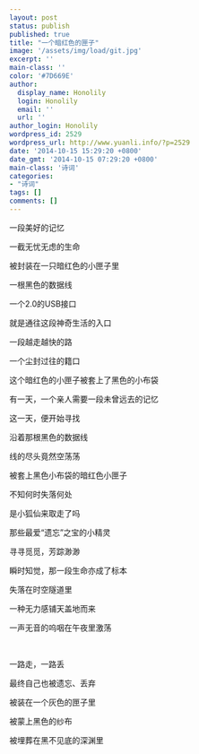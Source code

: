 ```yaml
---
layout: post
status: publish
published: true
title: "一个暗红色的匣子"
image: '/assets/img/load/git.jpg'
excerpt: ''
main-class: ''
color: '#7D669E'
author:
  display_name: Honolily
  login: Honolily
  email: ''
  url: ''
author_login: Honolily
wordpress_id: 2529
wordpress_url: http://www.yuanli.info/?p=2529
date: '2014-10-15 15:29:20 +0800'
date_gmt: '2014-10-15 07:29:20 +0800'
main-class: '诗词'
categories:
- "诗词"
tags: []
comments: []
---
```

一段美好的记忆

一截无忧无虑的生命

被封装在一只暗红色的小匣子里

一根黑色的数据线

一个2.0的USB接口

就是通往这段神奇生活的入口

一段越走越快的路

一个尘封过往的籍口

这个暗红色的小匣子被套上了黑色的小布袋

有一天，一个亲人需要一段未曾远去的记忆

这一天，便开始寻找

沿着那根黑色的数据线

线的尽头竟然空荡荡

被套上黑色小布袋的暗红色小匣子

不知何时失落何处

是小狐仙来取走了吗

那些最爱&ldquo;遗忘&rdquo;之宝的小精灵

寻寻觅觅，芳踪渺渺

瞬时知觉，那一段生命亦成了标本

失落在时空隧道里

一种无力感铺天盖地而来

一声无音的呜咽在午夜里激荡

&nbsp;

一路走，一路丢

最终自己也被遗忘、丢弃

被装在一个灰色的匣子里

被蒙上黑色的纱布

被埋葬在黑不见底的深渊里

